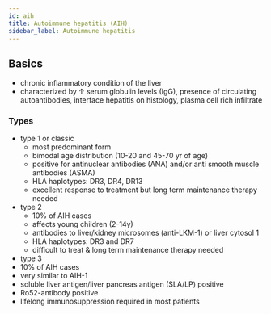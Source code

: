 ```yaml
---
id: aih
title: Autoimmune hepatitis (AIH)
sidebar_label: Autoimmune hepatitis
---
```

## Basics
- chronic inflammatory condition of the liver
- characterized by ↑ serum globulin levels (IgG), presence of circulating autoantibodies, interface hepatitis on histology, plasma cell rich infiltrate

### Types
- type 1 or classic
  - most predominant form
  - bimodal age distribution (10-20 and 45-70 yr of age)
  - positive for antinuclear antibodies (ANA) and/or anti smooth muscle antibodies (ASMA)
  - HLA haplotypes: DR3, DR4, DR13
  - excellent response to treatment but long term maintenance therapy needed
- type 2
  - 10% of AIH cases
  - affects young children (2-14y)
  - antibodies to liver/kidney microsomes (anti-LKM-1) or liver cytosol 1
  - HLA haplotypes: DR3 and DR7
  - difficult to treat & long term maintenance therapy needed
 - type 3
  - 10% of AIH cases
  - very similar to AIH-1
  - soluble liver antigen/liver pancreas antigen (SLA/LP) positive
  - Ro52-antibody positive
  - lifelong immunosuppression required in most patients
